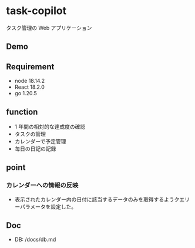 # task-copilot

タスク管理の Web アプリケーション

## Demo

## Requirement

- node 18.14.2
- React 18.2.0
- go 1.20.5

## function

- 1 年間の相対的な達成度の確認
- タスクの管理
- カレンダーで予定管理
- 毎日の日記の記録

## point

### カレンダーへの情報の反映

- 表示されたカレンダー内の日付に該当するデータのみを取得するようクエリーパラメータを設定した。

## Doc

- DB: /docs/db.md
